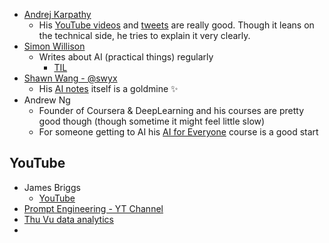 - [Andrej Karpathy](https://karpathy.ai/)
  - His [YouTube videos](https://www.youtube.com/@AndrejKarpathy/videos) and [tweets](https://twitter.com/karpathy) are really good. Though it leans on the technical side, he tries to explain it very clearly.
- [Simon Willison](http://simonwillison.net/)
  - Writes about AI (practical things) regularly
	  - [TIL](https://til.simonwillison.net/)
- [Shawn Wang - @swyx](https://www.swyx.io/)
  - His [AI notes](https://github.com/swyxio/ai-notes) itself is a goldmine ✨
- Andrew Ng
  - Founder of Coursera & DeepLearning and his courses are pretty good though (though sometime it might feel little slow)
  - For someone getting to AI his [AI for Everyone](https://www.coursera.org/learn/ai-for-everyone) course is a good start

## YouTube
- James Briggs
	- [YouTube](https://www.youtube.com/@jamesbriggs)
- [Prompt Engineering - YT Channel](https://www.youtube.com/@engineerprompt)
- [Thu Vu data analytics](https://www.youtube.com/@Thuvu5)
- 
